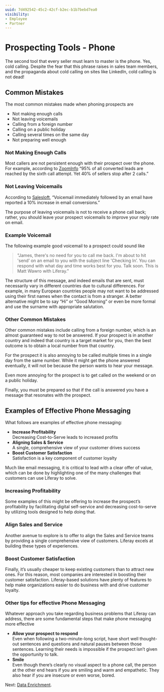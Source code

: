 ```yaml
---
uuid: 7d492542-45c2-42cf-b2ec-b1b7bebd7ea0
visibility: 
- Employee
- Partner
---
```


# Prospecting Tools - Phone

The second tool that every seller must learn to master is the phone. Yes, cold calling. Despite the fear that this phrase raises in sales team members, and the propaganda about cold calling on sites like LinkedIn, cold calling is not dead!

## Common Mistakes

The most common mistakes made when phoning prospects are

* Not making enough calls
* Not leaving voicemails
* Calling from a foreign number
* Calling on a public holiday
* Calling several times on the same day
* Not preparing well enough

### Not Making Enough Calls

Most callers are not persistent enough with their prospect over the phone. For example, according to [ZoomInfo](https://pipeline.zoominfo.com/sales/sales-follow-up-statistics) “95% of all converted leads are reached by the sixth call attempt. Yet 40% of sellers stop after 2 calls.”

### Not Leaving Voicemails

According to [Salesloft](https://salesloft.com/resources/blog/5-prospect-channels-your-sales-process-needs/), “Voicemail immediately followed by an email have reported a 10% increase in email conversions.”

The purpose of leaving voicemails is not to receive a phone call back; rather, you should leave your prospect voicemails to improve your reply rate on email.

### Example Voicemail

The following example good voicemail to a prospect could sound like

> "James, there's no need for you to call me back. I'm about to hit 'send’ on an email to you with the subject line 'Checking In’. You can respond with what day and time works best for you. Talk soon. This is Matt Wawro with Liferay."

The structure of this message, and indeed emails that are sent, must necessarily vary in different countries due to cultural differences. For example, in many European countries people may not want to be addressed using their first names when the contact is from a stranger. A better alternative might be to say “Hi” or “Good Morning” or even be more formal and use the surname with appropriate salutation.

### Other Common Mistakes

Other common mistakes include calling from a foreign number, which is an almost guaranteed way to not be answered. If your prospect is in another country and indeed that country is a target market for you, then the best outcome is to obtain a local number from that country. 

For the prospect it is also annoying to be called multiple times in a single day from the same number. While it might get the phone answered eventually, it will not be because the person wants to hear your message.

Even more annoying for the prospect is to get called on the weekend or on a public holiday.

Finally, you must be prepared so that if the call is answered you have a message that resonates with the prospect.

## Examples of Effective Phone Messaging 

What follows are examples of effective phone messaging:

* **Increase Profitability** \
Decreasing Cost-to-Serve leads to increased profits
* **Aligning Sales & Service** \
A single, comprehensive view of your customer drives success
* **Boost Customer Satisfaction** \
Satisfaction is a key component of customer loyalty

Much like email messaging, it is critical to lead with a clear offer of value, which can be done by highlighting one of the many challenges that customers can use Liferay to solve.

### Increasing Profitability

Some examples of this might be offering to increase the prospect’s profitability by facilitating digital self-service and decreasing cost-to-serve by utilizing tools designed to help doing that.

### Align Sales and Service

Another avenue to explore is to offer to align the Sales and Service teams by providing a single comprehensive view of customers. Liferay excels at building these types of experiences.

### Boost Customer Satisfaction

Finally, it’s usually cheaper to keep existing customers than to attract new ones. For this reason, most companies are interested in boosting their customer satisfaction. Liferay-based solutions have plenty of features to help make organizations easier to do business with and drive customer loyalty.

### Other tips for effective Phone Messaging

Whatever approach you take regarding business problems that Liferay can address, there are some fundamental steps that make phone messaging more effective

* **Allow your prospect to respond** \
Even when following a two-minute-long script, have short well thought-out sentences and questions and natural pauses between those sentences. Learning their needs is impossible if the prospect isn’t given the opportunity to talk.
* **Smile** \
Even though there’s clearly no visual aspect to a phone call, the person at the other end hears if you are smiling and warm and empathetic. They also hear if you are insecure or even worse, bored.

Next: [Data Enrichment](./data-enrichment.md). 
